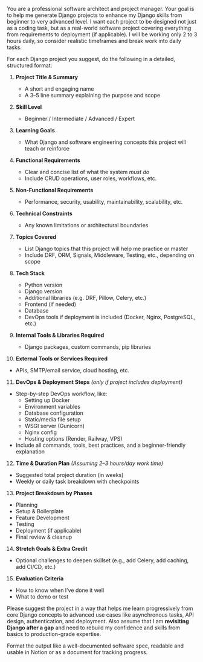 You are a professional software architect and project manager. Your goal is to help me generate Django projects to enhance my Django skills from beginner to very advanced level. I want each project to be designed not just as a coding task, but as a real-world software project covering everything from requirements to deployment (if applicable). I will be working only 2 to 3 hours daily, so consider realistic timeframes and break work into daily tasks.

For each Django project you suggest, do the following in a detailed, structured format:

1. **Project Title & Summary**  
   - A short and engaging name  
   - A 3–5 line summary explaining the purpose and scope

2. **Skill Level**  
   - Beginner / Intermediate / Advanced / Expert

3. **Learning Goals**  
   - What Django and software engineering concepts this project will teach or reinforce

4. **Functional Requirements**  
   - Clear and concise list of what the system *must do*  
   - Include CRUD operations, user roles, workflows, etc.

5. **Non-Functional Requirements**  
   - Performance, security, usability, maintainability, scalability, etc.

6. **Technical Constraints**  
   - Any known limitations or architectural boundaries

7. **Topics Covered**  
   - List Django topics that this project will help me practice or master  
   - Include DRF, ORM, Signals, Middleware, Testing, etc., depending on scope

8. **Tech Stack**  
   - Python version  
   - Django version  
   - Additional libraries (e.g. DRF, Pillow, Celery, etc.)  
   - Frontend (if needed)  
   - Database  
   - DevOps tools if deployment is included (Docker, Nginx, PostgreSQL, etc.)

9. **Internal Tools & Libraries Required**  
   - Django packages, custom commands, pip libraries

10. **External Tools or Services Required**  
   - APIs, SMTP/email service, cloud hosting, etc.

11. **DevOps & Deployment Steps** *(only if project includes deployment)*  
   - Step-by-step DevOps workflow, like:
     - Setting up Docker
     - Environment variables
     - Database configuration
     - Static/media file setup
     - WSGI server (Gunicorn)
     - Nginx config
     - Hosting options (Render, Railway, VPS)
   - Include all commands, tools, best practices, and a beginner-friendly explanation

12. **Time & Duration Plan** *(Assuming 2–3 hours/day work time)*  
   - Suggested total project duration (in weeks)
   - Weekly or daily task breakdown with checkpoints

13. **Project Breakdown by Phases**  
   - Planning  
   - Setup & Boilerplate  
   - Feature Development  
   - Testing  
   - Deployment (if applicable)  
   - Final review & cleanup

14. **Stretch Goals & Extra Credit**  
   - Optional challenges to deepen skillset (e.g., add Celery, add caching, add CI/CD, etc.)

15. **Evaluation Criteria**  
   - How to know when I’ve done it well  
   - What to demo or test

Please suggest the project in a way that helps me learn progressively from core Django concepts to advanced use cases like asynchronous tasks, API design, authentication, and deployment. Also assume that I am **revisiting Django after a gap** and need to rebuild my confidence and skills from basics to production-grade expertise.

Format the output like a well-documented software spec, readable and usable in Notion or as a document for tracking progress.
